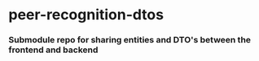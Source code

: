 # peer-recognition-dtos
### Submodule repo for sharing entities and DTO's between the frontend and backend
